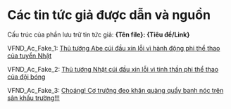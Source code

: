 # Các tin tức giả được dẫn và nguồn

Cấu trúc của phần lưu trữ tin tức giả: __{Tên file}: {Tiêu đề/Link}__

VFND_Ac_Fake_1: [Thủ tướng Abe cúi đầu xin lỗi vì hành động phi thể thao của tuyển Nhật](http://binhluan.biz/thu-tuong-abe-cui-dau-xin-loi-vi-hanh-dong-phi-the-thao-cua-tuyen-nhat.html)

VFND_Ac_Fake_2: [Thủ tướng Nhật cúi đầu xin lỗi vì tinh thần phi thể thao của đội bóng](http://www.ipick.vn/bai-viet/thu-tuong-nhat-cui-dau-xin-loi-vi-tinh-than-phi-the-thao-cua-doi-bong)

VFND_Ac_Fake_3: [Choáng! Cơ trưởng đeo khăn quàng quẩy banh nóc trên sân khấu trường!!!](http://tintucqpvn.net/choang-co-truong-deo-khan-quang-quay-banh-noc-tren-san-khau-truong.html)